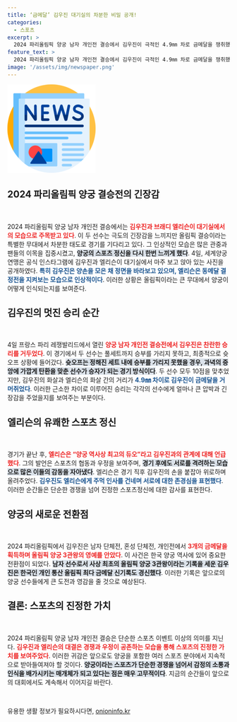 ```yaml
---
title: ‘금메달’ 김우진 대기실의 차분한 비밀 공개!
categories:
  - 스포츠
excerpt: >
  2024 파리올림픽 양궁 남자 개인전 결승에서 김우진이 극적인 4.9㎜ 차로 금메달을 쟁취했다. 미국의 엘리슨과의 우정 넘치는 승부가 화제를 모으며, 두 선수는 진정한 스포츠 정신을 보여줬다.
feature_text: >
  2024 파리올림픽 양궁 남자 개인전 결승에서 김우진이 극적인 4.9㎜ 차로 금메달을 쟁취했다. 미국의 엘리슨과의 우정 넘치는 승부가 화제를 모으며, 두 선수는 진정한 스포츠 정신을 보여줬다.
image: '/assets/img/newspaper.png'
---
```


<p><img src="/assets/img/newspaper.png" alt="kimp 속보" /></p>

<h2 data-ke-size="size26">2024 파리올림픽 양궁 결승전의 긴장감</h2>

<p data-ke-size="size16">&nbsp;</p>

<p>2024 파리올림픽 양궁 남자 개인전 결승에서는 <b><span style="color: #ee2323;">김우진과 브래디 엘리슨이 대기실에서의 모습으로 주목받고 있다</span></b>. 이 두 선수는 극도의 긴장감을 느끼지만 올림픽 결승이라는 특별한 무대에서 차분한 태도로 경기를 기다리고 있다. 그 인상적인 모습은 많은 관중과 팬들의 이목을 집중시켰고, <b><span style="background-color: #21538527;">양궁의 스포츠 정신을 다시 한번 느끼게 했다</span></b>. 4일, 세계양궁연맹은 공식 인스타그램에 김우진과 엘리슨이 대기실에서 마주 보고 앉아 있는 사진을 공개하였다. <b><span style="color: #1a5490;">특히 김우진은 양손을 모은 채 정면을 바라보고 있으며, 엘리슨은 동메달 결정전을 지켜보는 모습으로 인상적이다</span></b>. 이러한 상황은 올림픽이라는 큰 무대에서 양궁이 어떻게 인식되는지를 보여준다.</p>

<h2 data-ke-size="size26">김우진의 멋진 승리 순간</h2>

<p data-ke-size="size16">&nbsp;</p>

<p>4일 프랑스 파리 레쟁발리드에서 열린 <b><span style="color: #ee2323;">양궁 남자 개인전 결승전에서 김우진은 찬란한 승리를 거두었다</span></b>. 이 경기에서 두 선수는 풀세트까지 승부를 가리지 못하고, 최종적으로 슛오프 상황에 들어갔다. <b><span style="background-color: #21538527;">슛오프는 정해진 세트 내에 승부를 가리지 못했을 경우, 과녁의 중앙에 가깝게 탄환을 맞춘 선수가 승자가 되는 경기 방식이다</span></b>. 두 선수 모두 10점을 맞추었지만, 김우진의 화살과 엘리슨의 화살 간의 거리가 <b><span style="color: #1a5490;">4.9㎜ 차이로 김우진이 금메달을 거머쥐었다</span></b>. 이러한 근소한 차이로 이루어진 승리는 각각의 선수에게 얼마나 큰 압박과 긴장감을 주었을지를 보여주는 부분이다.</p>

<h2 data-ke-size="size26">엘리슨의 유쾌한 스포츠 정신</h2>

<p data-ke-size="size16">&nbsp;</p>

<p>경기가 끝난 후, <b><span style="color: #ee2323;">엘리슨은 “양궁 역사상 최고의 듀오”라고 김우진과의 관계에 대해 언급했다</span></b>. 그의 발언은 스포츠의 협동과 우정을 보여주며, <b><span style="background-color: #21538527;">경기 후에도 서로를 격려하는 모습으로 많은 이들의 감동을 자아냈다</span></b>. 엘리슨은 경기 직후 김우진의 손을 붙잡아 위로하며 올려주었다. <b><span style="color: #1a5490;">김우진도 엘리슨에게 주먹 인사를 건네며 서로에 대한 존경심을 표현했다</span></b>. 이러한 순간들은 단순한 경쟁을 넘어 진정한 스포츠정신에 대한 감사를 표현한다.</p>

<h2 data-ke-size="size26">양궁의 새로운 전환점</h2>

<p data-ke-size="size16">&nbsp;</p>

<p>2024 파리올림픽에서 김우진은 남자 단체전, 혼성 단체전, 개인전에서 <b><span style="color: #ee2323;">3개의 금메달을 획득하며 올림픽 양궁 3관왕의 영예를 안았다</span></b>. 이 사건은 한국 양궁 역사에 있어 중요한 전환점이 되었다. <b><span style="background-color: #21538527;">남자 선수로서 사상 최초의 올림픽 양궁 3관왕이라는 기록을 세운 김우진은 한국인 개인 통산 올림픽 최다 금메달 신기록도 경신했다</span></b>. 이러한 기록은 앞으로의 양궁 선수들에게 큰 도전과 영감을 줄 것으로 예상된다.</p>

<h2 data-ke-size="size26">결론: 스포츠의 진정한 가치</h2>

<p data-ke-size="size16">&nbsp;</p>

<p>2024 파리올림픽 양궁 남자 개인전 결승은 단순한 스포츠 이벤트 이상의 의미를 지닌다. <b><span style="color: #ee2323;">김우진과 엘리슨의 대결은 경쟁과 우정이 공존하는 모습을 통해 스포츠의 진정한 가치를 보여주었다</span></b>. 이러한 귀감은 앞으로도 양궁을 포함한 여러 스포츠 분야에서 지속적으로 받아들여져야 할 것이다. <b><span style="background-color: #21538527;">양궁이라는 스포츠가 단순한 경쟁을 넘어서 감정의 소통과 인식을 배가시키는 매개체가 되고 있다는 점은 매우 고무적이다</span></b>. 지금의 순간들이 앞으로의 대회에서도 계속해서 이어지길 바란다.</p>

<p data-ke-size="size16">&nbsp;</p>
유용한 생활 정보가 필요하시다면, <a href="https://onioninfo.kr" rel="dofollow">onioninfo.kr</a>


